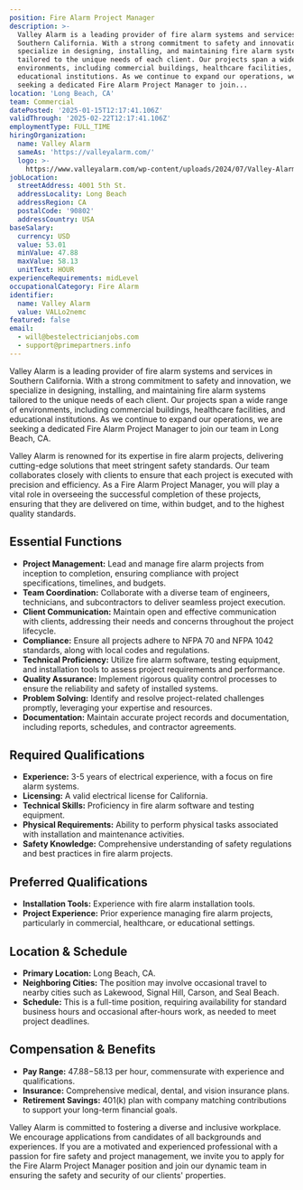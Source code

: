 ```yaml
---
position: Fire Alarm Project Manager
description: >-
  Valley Alarm is a leading provider of fire alarm systems and services in
  Southern California. With a strong commitment to safety and innovation, we
  specialize in designing, installing, and maintaining fire alarm systems
  tailored to the unique needs of each client. Our projects span a wide range of
  environments, including commercial buildings, healthcare facilities, and
  educational institutions. As we continue to expand our operations, we are
  seeking a dedicated Fire Alarm Project Manager to join...
location: 'Long Beach, CA'
team: Commercial
datePosted: '2025-01-15T12:17:41.106Z'
validThrough: '2025-02-22T12:17:41.106Z'
employmentType: FULL_TIME
hiringOrganization:
  name: Valley Alarm
  sameAs: 'https://valleyalarm.com/'
  logo: >-
    https://www.valleyalarm.com/wp-content/uploads/2024/07/Valley-Alarm-Logo-web.png
jobLocation:
  streetAddress: 4001 5th St.
  addressLocality: Long Beach
  addressRegion: CA
  postalCode: '90802'
  addressCountry: USA
baseSalary:
  currency: USD
  value: 53.01
  minValue: 47.88
  maxValue: 58.13
  unitText: HOUR
experienceRequirements: midLevel
occupationalCategory: Fire Alarm
identifier:
  name: Valley Alarm
  value: VALLo2nemc
featured: false
email:
  - will@bestelectricianjobs.com
  - support@primepartners.info
---
```




Valley Alarm is a leading provider of fire alarm systems and services in Southern California. With a strong commitment to safety and innovation, we specialize in designing, installing, and maintaining fire alarm systems tailored to the unique needs of each client. Our projects span a wide range of environments, including commercial buildings, healthcare facilities, and educational institutions. As we continue to expand our operations, we are seeking a dedicated Fire Alarm Project Manager to join our team in Long Beach, CA.

Valley Alarm is renowned for its expertise in fire alarm projects, delivering cutting-edge solutions that meet stringent safety standards. Our team collaborates closely with clients to ensure that each project is executed with precision and efficiency. As a Fire Alarm Project Manager, you will play a vital role in overseeing the successful completion of these projects, ensuring that they are delivered on time, within budget, and to the highest quality standards.

## Essential Functions

- **Project Management:** Lead and manage fire alarm projects from inception to completion, ensuring compliance with project specifications, timelines, and budgets.
- **Team Coordination:** Collaborate with a diverse team of engineers, technicians, and subcontractors to deliver seamless project execution.
- **Client Communication:** Maintain open and effective communication with clients, addressing their needs and concerns throughout the project lifecycle.
- **Compliance:** Ensure all projects adhere to NFPA 70 and NFPA 1042 standards, along with local codes and regulations.
- **Technical Proficiency:** Utilize fire alarm software, testing equipment, and installation tools to assess project requirements and performance.
- **Quality Assurance:** Implement rigorous quality control processes to ensure the reliability and safety of installed systems.
- **Problem Solving:** Identify and resolve project-related challenges promptly, leveraging your expertise and resources.
- **Documentation:** Maintain accurate project records and documentation, including reports, schedules, and contractor agreements.

## Required Qualifications

- **Experience:** 3-5 years of electrical experience, with a focus on fire alarm systems.
- **Licensing:** A valid electrical license for California.
- **Technical Skills:** Proficiency in fire alarm software and testing equipment.
- **Physical Requirements:** Ability to perform physical tasks associated with installation and maintenance activities.
- **Safety Knowledge:** Comprehensive understanding of safety regulations and best practices in fire alarm projects.

## Preferred Qualifications

- **Installation Tools:** Experience with fire alarm installation tools.
- **Project Experience:** Prior experience managing fire alarm projects, particularly in commercial, healthcare, or educational settings.

## Location & Schedule

- **Primary Location:** Long Beach, CA.
- **Neighboring Cities:** The position may involve occasional travel to nearby cities such as Lakewood, Signal Hill, Carson, and Seal Beach.
- **Schedule:** This is a full-time position, requiring availability for standard business hours and occasional after-hours work, as needed to meet project deadlines.

## Compensation & Benefits

- **Pay Range:** $47.88-$58.13 per hour, commensurate with experience and qualifications.
- **Insurance:** Comprehensive medical, dental, and vision insurance plans.
- **Retirement Savings:** 401(k) plan with company matching contributions to support your long-term financial goals.

Valley Alarm is committed to fostering a diverse and inclusive workplace. We encourage applications from candidates of all backgrounds and experiences. If you are a motivated and experienced professional with a passion for fire safety and project management, we invite you to apply for the Fire Alarm Project Manager position and join our dynamic team in ensuring the safety and security of our clients' properties.
